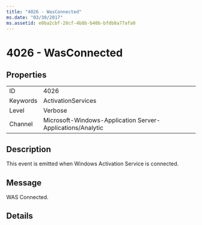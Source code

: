 ```yaml
---
title: "4026 - WasConnected"
ms.date: "03/30/2017"
ms.assetid: e0ba2cbf-28cf-4b8b-b40b-bfdb8a77afa0
---
```

# 4026 - WasConnected
## Properties  


|||  
|-|-|  
|ID|4026|  
|Keywords|ActivationServices|  
|Level|Verbose|  
|Channel|Microsoft-Windows-Application Server-Applications/Analytic|  

## Description  
 This event is emitted when Windows Activation Service is connected.  

## Message  
 WAS Connected.  

## Details
